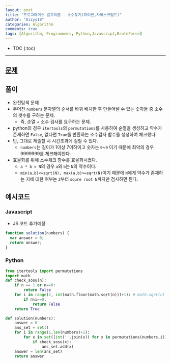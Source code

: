 ```yaml
---
layout: post
title: "프로그래머스 알고리즘 - 소수찾기(파이썬,자바스크립트)"
author: "Oizys18"
categories: Algorithm
comments: true
tags: [Algorithm, Programmers, Python,Javascript,BruteForce]
---
```


* TOC 
{:toc}
* * *
## [문제](https://programmers.co.kr/learn/courses/30/lessons/42839)

## 풀이

- 완전탐색 문제
- 주어진 `numbers` 문자열의 순서를 바꿔 배치한 후 만들어낼 수 있는 숫자들 중 소수의 갯수를 구하는 문제.
  - 즉, 순열 + 소수 검사를 요구하는 문제. 
- python의 경우 `itertools`의 `permutations`를 사용하여 순열을 생성하고 약수가 존재하면 `False`, 없다면 `True`를 반환하는 소수검사 함수를 생성하여 체크했다. 
- 단, 그대로 제출할 시 시간초과에 걸릴 수 있다. 
  - `numbers`는 길이가 1이상 7이하이고 숫자는 `0`~`9` 이기 때문에 최악의 경우 9999999를 체크해야한다. 
- 효율화를 위해 소수체크 함수를 효율화시켰다.
  - `a * b = N`의 경우 `a`와 `b`는 `N`의 약수이다.
  - `min(a,b)<=sqrt(N), max(a,b)>=sqrt(N)`이기 때문에 `N`에게 약수가 존재하는 지에 대한 여부는 `2`부터 `squre root N`까지만 검사하면 된다. 


## 예시코드

### Javascript
- JS 코드 추가예정
```javascript
function solution(numbers) {
  var answer = 0;
  return answer;
}
```

### Python
```python
from itertools import permutations
import math 
def check_sosu(n):
    if n == 1 or n==0:
        return False
    for i in range(2, int(math.floor(math.sqrt(n)))+1): # math.sqrt(n) 이후 float의 소수점 아랫부분을 버림했다. 
        if n%i==0:
            return False
    return True 

def solution(numbers):
    answer = 0
    ans_set = set()
    for i in range(1,len(numbers)+1):
        for x in set([int(''.join(x)) for x in permutations(numbers,i)]):
            if check_sosu(x):
                ans_set.add(x)  
    answer = len(ans_set)
    return answer 
```
